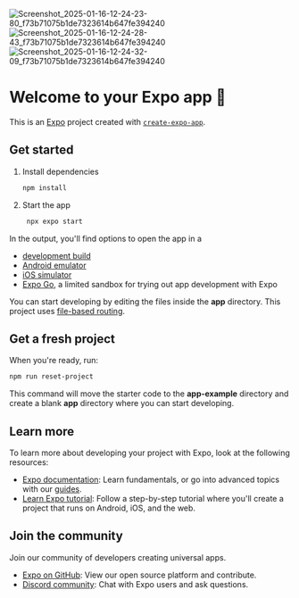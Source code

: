 ![Screenshot_2025-01-16-12-24-23-80_f73b71075b1de7323614b647fe394240](https://github.com/user-attachments/assets/8fb88f6e-4026-420e-944a-7f08bc83673f)
![Screenshot_2025-01-16-12-24-28-43_f73b71075b1de7323614b647fe394240](https://github.com/user-attachments/assets/40e325c2-05e6-460d-b996-181fb90a4a60)
![Screenshot_2025-01-16-12-24-32-09_f73b71075b1de7323614b647fe394240](https://github.com/user-attachments/assets/9d5f1904-5b65-481b-9641-9f014947a214)





# Welcome to your Expo app 👋

This is an [Expo](https://expo.dev) project created with [`create-expo-app`](https://www.npmjs.com/package/create-expo-app).

## Get started

1. Install dependencies

   ```bash
   npm install
   ```

2. Start the app

   ```bash
    npx expo start
   ```

In the output, you'll find options to open the app in a

- [development build](https://docs.expo.dev/develop/development-builds/introduction/)
- [Android emulator](https://docs.expo.dev/workflow/android-studio-emulator/)
- [iOS simulator](https://docs.expo.dev/workflow/ios-simulator/)
- [Expo Go](https://expo.dev/go), a limited sandbox for trying out app development with Expo

You can start developing by editing the files inside the **app** directory. This project uses [file-based routing](https://docs.expo.dev/router/introduction).

## Get a fresh project

When you're ready, run:

```bash
npm run reset-project
```

This command will move the starter code to the **app-example** directory and create a blank **app** directory where you can start developing.

## Learn more

To learn more about developing your project with Expo, look at the following resources:

- [Expo documentation](https://docs.expo.dev/): Learn fundamentals, or go into advanced topics with our [guides](https://docs.expo.dev/guides).
- [Learn Expo tutorial](https://docs.expo.dev/tutorial/introduction/): Follow a step-by-step tutorial where you'll create a project that runs on Android, iOS, and the web.

## Join the community

Join our community of developers creating universal apps.

- [Expo on GitHub](https://github.com/expo/expo): View our open source platform and contribute.
- [Discord community](https://chat.expo.dev): Chat with Expo users and ask questions.
